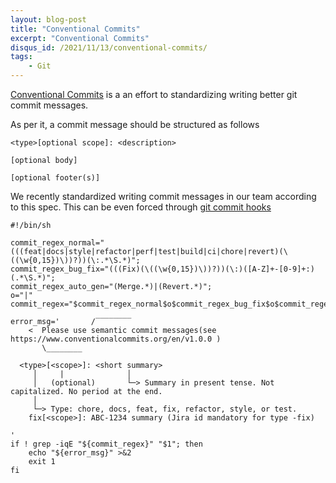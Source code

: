 ```yaml
---
layout: blog-post
title: "Conventional Commits"
excerpt: "Conventional Commits"
disqus_id: /2021/11/13/conventional-commits/
tags:
    - Git
---
```


[Conventional Commits](https://www.conventionalcommits.org/en/v1.0.0/#specification) is a an effort to standardizing writing better git commit messages.

As per it, a commit message should be structured as follows

```
<type>[optional scope]: <description>

[optional body]

[optional footer(s)]
```

We recently standardized writing commit messages in our team according to this spec. This can be even forced through [git commit hooks](https://git-scm.com/book/en/v2/Customizing-Git-Git-Hooks)


```shell
#!/bin/sh

commit_regex_normal="(((feat|docs|style|refactor|perf|test|build|ci|chore|revert)(\((\w{0,15})\))?))(\:.*\S.*)";
commit_regex_bug_fix="(((Fix)(\((\w{0,15})\))?))(\:)([A-Z]+-[0-9]+:)(.*\S.*)";
commit_regex_auto_gen="(Merge.*)|(Revert.*)";
o="|"
commit_regex="$commit_regex_normal$o$commit_regex_bug_fix$o$commit_regex_auto_gen"

error_msg='       /‾‾‾‾‾‾‾‾
    <  Please use semantic commit messages(see https://www.conventionalcommits.org/en/v1.0.0 )
       \________

  <type>[<scope>]: <short summary>
     │     |              │
     │   (optional)       └─> Summary in present tense. Not capitalized. No period at the end.
     │
     └─> Type: chore, docs, feat, fix, refactor, style, or test.
    fix[<scope>]: ABC-1234 summary (Jira id mandatory for type -fix)

'
if ! grep -iqE "${commit_regex}" "$1"; then
    echo "${error_msg}" >&2
    exit 1
fi
```